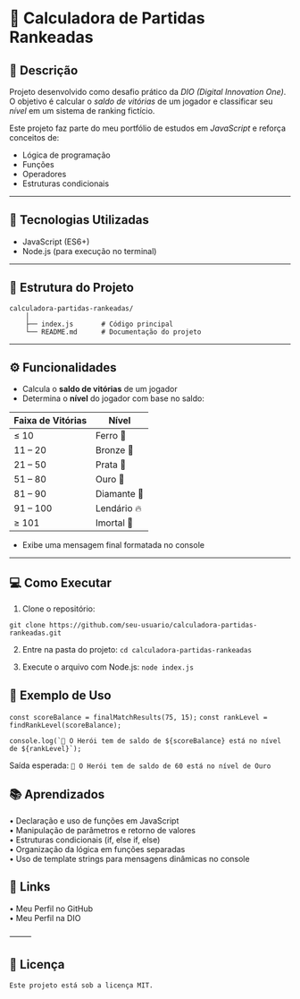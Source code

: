 # 🧮 Calculadora de Partidas Rankeadas

## 📖 Descrição
Projeto desenvolvido como desafio prático da *DIO (Digital Innovation One)*.  
O objetivo é calcular o *saldo de vitórias* de um jogador e classificar seu *nível* em um sistema de ranking fictício.  

Este projeto faz parte do meu portfólio de estudos em *JavaScript* e reforça conceitos de:
- Lógica de programação
- Funções
- Operadores
- Estruturas condicionais

---

## 🚀 Tecnologias Utilizadas
- JavaScript (ES6+)
- Node.js (para execução no terminal)

---

## 📂 Estrutura do Projeto
	calculadora-partidas-rankeadas/
		│
		├── index.js       # Código principal
		└── README.md      # Documentação do projeto
	
---

## ⚙️ Funcionalidades
- Calcula o **saldo de vitórias** de um jogador  
- Determina o **nível** do jogador com base no saldo:  

| Faixa de Vitórias | Nível      |
|------------------|------------|
| ≤ 10             | Ferro 🥉    |
| 11 – 20          | Bronze 🥉   |
| 21 – 50          | Prata 🥈    |
| 51 – 80          | Ouro 🥇     |
| 81 – 90          | Diamante 💎 |
| 91 – 100         | Lendário 🔥 |
| ≥ 101            | Imortal 👑 |

- Exibe uma mensagem final formatada no console

---

## 💻 Como Executar
1. Clone o repositório:

```git clone https://github.com/seu-usuario/calculadora-partidas-rankeadas.git```

2.	Entre na pasta do projeto:
```cd calculadora-partidas-rankeadas```

3.	Execute o arquivo com Node.js:
```node index.js ```

## 🧪 Exemplo de Uso

```const scoreBalance = finalMatchResults(75, 15);```
```const rankLevel = findRankLevel(scoreBalance);```

```console.log(`🦸 O Herói tem de saldo de ${scoreBalance} está no nível de ${rankLevel}`);```

Saída esperada:
```🦸 O Herói tem de saldo de 60 está no nível de Ouro ```

## 📚 Aprendizados
•	Declaração e uso de funções em JavaScript  
•	Manipulação de parâmetros e retorno de valores  
•	Estruturas condicionais (if, else if, else)  
•	Organização da lógica em funções separadas  
•	Uso de template strings para mensagens dinâmicas no console  

## 🔗 Links
•	Meu Perfil no GitHub  
•	Meu Perfil na DIO  

⸻

## 📝 Licença

    Este projeto está sob a licença MIT.